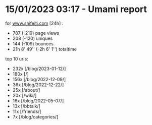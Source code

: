# 15/01/2023 03:17 - Umami report
for www.shifeiti.com [24h] :

 - 787 (-219) page views
 - 208 (-120) uniques
 - 144 (-109) bounces
 - 21h 8' 49'' (-2h 6' 1'') totaltime


top 10 urls:
 - 232x [/blog/2023-01-12/]
 - 180x [/]
 - 156x [/blog/2022-12-09/]
 - 36x [/blog/2022-12-22/]
 - 25x [/about/]
 - 20x [/wiki/]
 - 16x [/blog/2022-05-07/]
 - 13x [/bbtalk/]
 - 11x [/friends/]
 - 7x [/blog/categories/]


